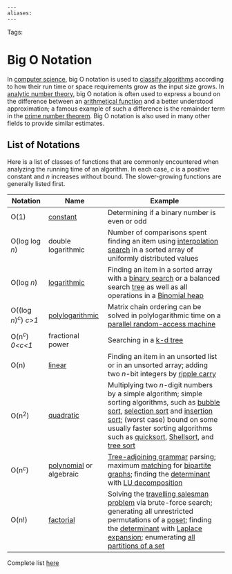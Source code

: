 ```
---
aliases:
---
```

Tags:

# Big O Notation
In [computer science](https://en.wikipedia.org/wiki/Computer_science "Computer science"), big O notation is used to [classify algorithms](https://en.wikipedia.org/wiki/Computational_complexity_theory) according to how their run time or space requirements grow as the input size grows. In [analytic number theory](https://en.wikipedia.org/wiki/Analytic_number_theory "Analytic number theory"), big O notation is often used to express a bound on the difference between an [arithmetical function](https://en.wikipedia.org/wiki/Arithmetic_function "Arithmetic function") and a better understood approximation; a famous example of such a difference is the remainder term in the [prime number theorem](https://en.wikipedia.org/wiki/Prime_number_theorem "Prime number theorem"). Big O notation is also used in many other fields to provide similar estimates.

## List of Notations

Here is a list of classes of functions that are commonly encountered when analyzing the running time of an algorithm. In each case, _c_ is a positive constant and _n_ increases without bound. The slower-growing functions are generally listed first.

Notation | Name | Example
--- | --- | ---
O(1) | [constant](https://en.wikipedia.org/wiki/Constant_time "Bell number") | Determining if a binary number is even or odd
O(log log _n_) | double logarithmic | Number of comparisons spent finding an item using [interpolation search](https://en.wikipedia.org/wiki/Interpolation_search "Interpolation search") in a sorted array of uniformly distributed values
O(log _n_) | [logarithmic](https://en.wikipedia.org/wiki/Logarithmic_time "Time complexity") | Finding an item in a sorted array with a [binary search](https://en.wikipedia.org/wiki/Binary_search_algorithm "Binary search algorithm") or a balanced search [tree](https://en.wikipedia.org/wiki/Tree_data_structure) as well as all operations in a [Binomial heap](https://en.wikipedia.org/wiki/Binomial_heap "Polylogarithmic time")
O((log _n_)$^c$) _c>1_ | [polylogarithmic](https://en.wikipedia.org/wiki/Polylogarithmic_time) | Matrix chain ordering can be solved in polylogarithmic time on a [parallel random-access machine](https://en.wikipedia.org/wiki/Parallel_random-access_machine)
O(n$^c$)  _0<c<1_ | fractional power | Searching in a [k-d tree](https://en.wikipedia.org/wiki/K-d_tree "K-d tree")
O(n) | [linear](https://en.wikipedia.org/wiki/Linear_time "Parallel random-access machine") | Finding an item in an unsorted list or in an unsorted array; adding two _n_-bit integers by [ripple carry](https://en.wikipedia.org/wiki/Ripple_carry_adder "Ripple carry adder")
O(n$^2$) | [quadratic](https://en.wikipedia.org/wiki/Quadratic_time "Quadratic time") | Multiplying two _n_-digit numbers by a simple algorithm; simple sorting algorithms, such as [bubble sort](https://en.wikipedia.org/wiki/Bubble_sort "Travelling salesman problem"), [selection sort](https://en.wikipedia.org/wiki/Selection_sort) and [insertion sort](https://en.wikipedia.org/wiki/Insertion_sort "Insertion sort"); (worst case) bound on some usually faster sorting algorithms such as [quicksort](https://en.wikipedia.org/wiki/Quicksort "Quicksort"), [Shellsort](https://en.wikipedia.org/wiki/Shellsort "Shellsort"), and [tree sort](https://en.wikipedia.org/wiki/Tree_sort "Tree sort")
O(n$^c$) | [polynomial](https://en.wikipedia.org/wiki/Polynomial_time "Polynomial time") or algebraic | [Tree-adjoining grammar](https://en.wikipedia.org/wiki/Tree-adjoining_grammar "Tree-adjoining grammar") parsing; maximum [matching](https://en.wikipedia.org/wiki/Matching_(graph_theory) "Matching (graph theory)") for [bipartite graphs](https://en.wikipedia.org/wiki/Bipartite_graph "Bipartite graph"); finding the [determinant](https://en.wikipedia.org/wiki/Determinant) with [LU decomposition](https://en.wikipedia.org/wiki/LU_decomposition "LU decomposition")
O(n!) | [factorial](https://en.wikipedia.org/wiki/Factorial "Factorial") | Solving the [travelling salesman problem](https://en.wikipedia.org/wiki/Travelling_salesman_problem) via brute-force search; generating all unrestricted permutations of a [poset](https://en.wikipedia.org/wiki/Partially_ordered_set "Partially ordered set"); finding the [determinant](https://en.wikipedia.org/wiki/Determinant "Determinant") with [Laplace expansion](https://en.wikipedia.org/wiki/Laplace_expansion); enumerating [all partitions of a set](https://en.wikipedia.org/wiki/Bell_number)

Complete list [here](https://en.wikipedia.org/wiki/Big_O_notation#Orders_of_common_functions)